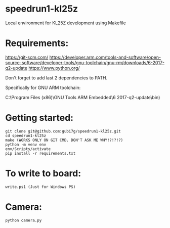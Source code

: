 # speedrun1-kl25z
Local environment for KL25Z development using Makefile

# Requirements:

https://git-scm.com/
https://developer.arm.com/tools-and-software/open-source-software/developer-tools/gnu-toolchain/gnu-rm/downloads/6-2017-q2-update
https://www.python.org/

Don't forget to add last 2 dependencies to PATH.

Specifically for GNU ARM toolchain:

C:\Program Files (x86)\GNU Tools ARM Embedded\6 2017-q2-update\bin)

# Getting started:

```
git clone git@github.com:gubi7g/speedrun1-kl25z.git
cd speedrun1-kl25z
make (WORKS ONLY ON GIT CMD. DON'T ASK ME WHY!?!?!?)
python -m venv env
env/Scripts/activate
pip install -r requirements.txt
```

# To write to board:

```
write.ps1 (Just for Windows PS)
```

# Camera:

```
python camera.py
```

